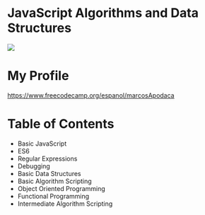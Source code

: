 # JavaScript Algorithms and Data Structures

<img src="https://upload.wikimedia.org/wikipedia/commons/thumb/3/39/FreeCodeCamp_logo.png/800px-FreeCodeCamp_logo.png">

# My Profile 
https://www.freecodecamp.org/espanol/marcosApodaca

# Table of Contents
<ul>
<li>Basic JavaScript</li>
<li>ES6</li>
<li>Regular Expressions</li>
<li>Debugging</li>
<li>Basic Data Structures</li>
<li>Basic Algorithm Scripting</li>
<li>Object Oriented Programming</li>
<li>Functional Programming</li>
<li>Intermediate Algorithm Scripting</li>
</ul>
